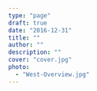 ```yaml
---
type: "page"
draft: true
date: "2016-12-31"
title: ""
author: ""
description: ""
cover: "cover.jpg"
photo:
  - "West-Overview.jpg"
---
```

